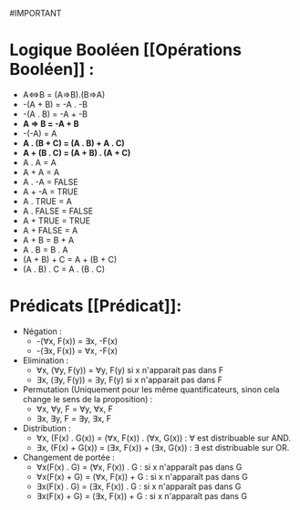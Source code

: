 #IMPORTANT 
# Logique Booléen [[Opérations Booléen]] :
- A<=>B = (A=>B).(B=>A)
- -(A + B) = -A . -B
- -(A . B) = -A + -B
- **A => B = -A + B**
- -(-A) = A
- **A . (B + C) = (A . B) + A . C)**
- **A + (B . C) = (A + B) . (A + C)**
- A . A = A
- A + A = A
- A . -A = FALSE
- A + -A = TRUE
- A . TRUE = A
- A . FALSE = FALSE
- A + TRUE = TRUE
- A + FALSE = A
- A + B = B + A
- A . B = B . A
- (A + B) + C = A + (B + C)
- (A . B) . C = A . (B . C)
# Prédicats [[Prédicat]]:
- Négation :
	- -(∀x, F(x)) = ∃x, -F(x)
	- -(∃x, F(x)) = ∀x, -F(x) 
- Elimination :
	- ∀x, (∀y, F(y)) = ∀y, F(y) si x n'apparait pas dans F
	- ∃x, (∃y, F(y)) = ∃y, F(y) si x n'apparait pas dans F
- Permutation (Uniquement pour les même quantificateurs, sinon cela change le sens de la proposition) :
	- ∀x, ∀y, F = ∀y, ∀x, F
	- ∃x, ∃y, F = ∃y, ∃x, F
- Distribution :
	- ∀x, (F(x) . G(x)) = (∀x, F(x)) . (∀x, G(x)) : ∀ est distribuable sur AND.
	- ∃x, (F(x) + G(x)) = (∃x, F(x)) + (∃x, G(x)) : ∃ est distribuable sur OR.
- Changement de portée :
	- ∀x(F(x) . G) = (∀x, F(x)) . G : si x n'apparaît pas dans G
	- ∀x(F(x) + G) = (∀x, F(x)) + G : si x n'apparaît pas dans G
	- ∃x(F(x) . G) = (∃x, F(x)) . G : si x n'apparaît pas dans G
	- ∃x(F(x) + G) = (∃x, F(x)) + G : si x n'apparaît pas dans G